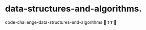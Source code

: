 # data-structures-and-algorithms.
code-challenge-data-structures-and-algorithms :anger: :exclamation: :question: :thought_balloon:
